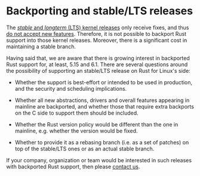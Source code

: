 # Backporting and stable/LTS releases

The [_stable_ and _longterm_ (LTS) kernel releases](https://www.kernel.org/category/releases.html) only receive fixes, and thus [do not accept new features](https://docs.kernel.org/process/stable-kernel-rules.html). Therefore, it is not possible to backport Rust support into those kernel releases. Moreover, there is a significant cost in maintaining a stable branch.

Having said that, we are aware that there is growing interest in backported Rust support for, at least, 5.15 and 6.1. There are several questions around the possibility of supporting an stable/LTS release on Rust for Linux's side:

  - Whether the support is best-effort or intended to be used in production, and the security and scheduling implications.

  - Whether all new abstractions, drivers and overall features appearing in mainline are backported, and whether those that require extra backports on the C side to support them should be included.

  - Whether the Rust version policy would be different than the one in mainline, e.g. whether the version would be fixed.

  - Whether to provide it as a rebasing branch (i.e. as a set of patches) on top of the stable/LTS ones or as an actual stable branch.

If your company, organization or team would be interested in such releases with backported Rust support, then please [contact us](Contact.md).
